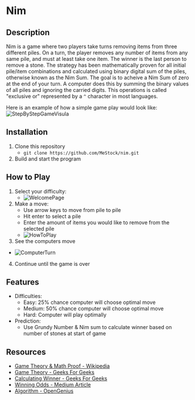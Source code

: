 # Nim

## Description

Nim is a game where two players take turns removing items from three different piles. On a turn, the player removes any number of items from any same pile, and must at least take one item. The winner is the last person to remove a stone. 
The strategy has been mathematically proven for all initial pile/item combinations and calculated using binary digital sum of the piles, otherwise known as the Nim Sum. The goal is to acheive a Nim Sum of zero at the end of your turn.
A computer does this by summing the binary values of all piles and ignoring the carried digits. This operations is called "exclusive or" represented by a ```^``` character in most languages.

Here is an example of how a simple game play would look like:<br>
![StepByStepGameVisula](https://www.google.com/url?sa=i&source=images&cd=&ved=2ahUKEwi7-JqN4tPlAhUS7J4KHXZJDdYQjRx6BAgBEAQ&url=https%3A%2F%2Fplus.maths.org%2Fcontent%2Fplay-win-nim&psig=AOvVaw185vr3NLUyRCVZTmlOCjMb&ust=1573067195379836 "Step by step game visual")

## Installation

1. Clone this repository
    * ```git clone https://github.com/MeStock/nim.git```
2. Build and start the program

## How to Play

1. Select your difficulty:
    * ![WelcomePage](WelcomePage.png "Game Welcome Page")
2. Make a move:
    * Use arrow keys to move from pile to pile
    * Hit enter to select a pile
    * Enter the amount of items you would like to remove from the selected pile
    * ![HowToPlay](MakeAMove.png "How To Play")
3. See the computers move
 * ![ComputerTurn](ComputerTurn.png "See Computers Moves")
4. Continue until the game is over

## Features

* Difficulties:
    * Easy: 25% chance computer will choose optimal move
    * Medium: 50% chance computer will choose optimal move
    * Hard: Computer will play optimally
* Prediction:
    * Use Grundy Number & Nim sum to calculate winner based on number of stones at start of game

## Resources

* [Game Theory & Math Proof - Wikipedia](https://en.wikipedia.org/wiki/Nim)<br>
* [Game Theory - Geeks For Geeks](https://www.geeksforgeeks.org/combinatorial-game-theory-set-2-game-nim/)<br>
* [Calculating Winner - Geeks For Geeks](https://www.geeksforgeeks.org/find-winner-nim-game/)<br>
* [Winning Odds - Medium Article](https://medium.com/100-days-of-algorithms/day-90-simple-nim-ai-864b2fdf9e8a)<br>
* [Algorithm - OpenGenius](https://iq.opengenus.org/game-of-nim/)<br>
